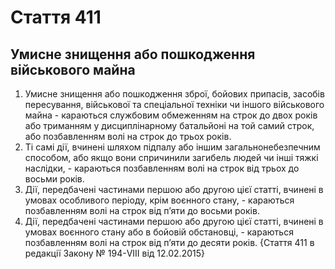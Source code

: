 Cтаття 411
====
Умисне знищення або пошкодження військового майна
----
1. Умисне знищення або пошкодження зброї, бойових припасів, засобів пересування, військової та спеціальної техніки чи іншого військового майна -
караються службовим обмеженням на строк до двох років або триманням у дисциплінарному батальйоні на той самий строк, або позбавленням волі на строк до трьох років.
2. Ті самі дії, вчинені шляхом підпалу або іншим загальнонебезпечним способом, або якщо вони спричинили загибель людей чи інші тяжкі наслідки, -
караються позбавленням волі на строк від трьох до восьми років.
3. Дії, передбачені частинами першою або другою цієї статті, вчинені в умовах особливого періоду, крім воєнного стану, -
караються позбавленням волі на строк від п’яти до восьми років.
4. Дії, передбачені частинами першою або другою цієї статті, вчинені в умовах воєнного стану або в бойовій обстановці, -
караються позбавленням волі на строк від п’яти до десяти років.
{Стаття 411 в редакції Закону № 194-VIII від 12.02.2015}
